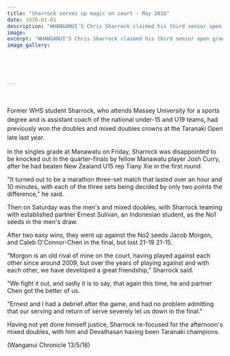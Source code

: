 ```yaml
---
title: "Sharrock serves up magic on court - May 2016"
date: 1970-01-01
description: "WHANGANUI'S Chris Sharrock claimed his third senior open grade badminton title in six months when he and partner Rowena Devathasan won the mixed doubles at the Manawatu Open last weekend..."
image: 
excerpt: "WHANGANUI'S Chris Sharrock claimed his third senior open grade badminton title in six months when he and partner Rowena Devathasan won the mixed doubles at the Manawatu Open last weekend."
image_gallery:
    
    
    
    
    
---
```


<p>&nbsp;</p>
<p><span style="line-height: 1.5;">Former WHS student Sharrock, who attends Massey University for a sports degree and is assistant coach of the national under-15 and U19 teams, had previously won the doubles and mixed doubles crowns at the Taranaki Open late last year.</span></p>
<p>In the singles grade at Manawatu on Friday, Sharrock was disappointed to be knocked out in the quarter-finals by fellow Manawatu player Josh Curry, after he had beaten New Zealand U15 rep Tiany Xie in the first round.</p>
<p>"It turned out to be a marathon three-set match that lasted over an hour and 10 minutes, with each of the three sets being decided by only two points the difference," he said.</p>
<p>Then on Saturday was the men's and mixed doubles, with Sharrock teaming with established partner Ernest Sulivan, an Indonesian student, as the No1 seeds in the men's draw.</p>
<p>After two easy wins, they went up against the No2 seeds Jacob Morgon, and Caleb O'Connor-Chen in the final, but lost 21-19 21-15.</p>
<p>"Morgon is an old rival of mine on the court, having played against each other since around 2009, but over the years of playing against and with each other, we have developed a great friendship," Sharrock said.</p>
<p>"We fight it out, and sadly it is to say, that again this time, he and partner Chen got the better of us.</p>
<p>"Ernest and I had a debrief after the game, and had no problem admitting that our serving and return of serve severely let us down in the final."</p>
<p>Having not yet done himself justice, Sharrock re-focused for the afternoon's mixed doubles, with him and Devathasan having been Taranaki champions.</p>
<p>(Wanganui Chronicle 13/5/16)</p>
<p>&nbsp;</p>

